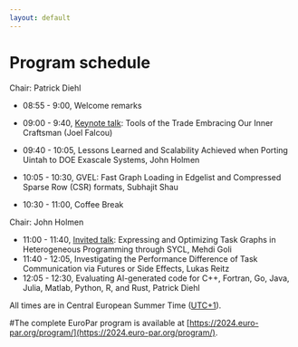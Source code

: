 ```yaml
---
layout: default
---
```


# Program schedule

Chair: Patrick Diehl

* 08:55 - 9:00, Welcome remarks
* 09:00 - 9:40, [Keynote talk](https://amte2024.github.io/keynote): Tools of the Trade Embracing Our Inner Craftsman (Joel Falcou)
* 09:40 - 10:05, Lessons Learned and Scalability Achieved when Porting Uintah to DOE Exascale Systems, John Holmen
* 10:05 - 10:30, GVEL: Fast Graph Loading in Edgelist and Compressed Sparse Row (CSR) formats, Subhajit Shau

* 10:30 - 11:00, Coffee Break

Chair: John Holmen

* 11:00 - 11:40, [Invited talk](https://amte2024.github.io/invited-talk): Expressing and Optimizing Task Graphs in Heterogeneous Programming through SYCL, Mehdi Goli
* 11:40 - 12:05, Investigating the Performance Difference of Task Communication via Futures or Side Effects, Lukas Reitz
* 12:05 - 12:30, Evaluating AI-generated code for C++, Fortran, Go, Java, Julia, Matlab, Python, R, and Rust, Patrick Diehl


All times are in Central European Summer Time ([UTC+1](https://www.timeanddate.com/worldclock/spain/madrid)).

#The complete EuroPar program is available at [https://2024.euro-par.org/program/](https://2024.euro-par.org/program/). 

